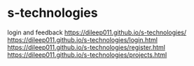 # s-technologies
login and feedback 
https://dileep011.github.io/s-technologies/
https://dileep011.github.io/s-technologies/login.html
https://dileep011.github.io/s-technologies/register.html
https://dileep011.github.io/s-technologies/projects.html
